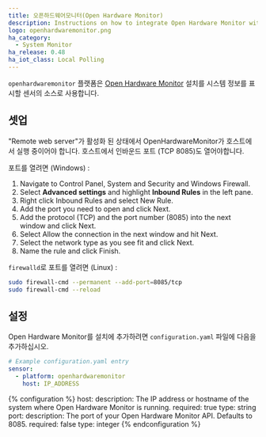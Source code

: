 ```yaml
---
title: 오픈하드웨어모니터(Open Hardware Monitor)
description: Instructions on how to integrate Open Hardware Monitor within Home Assistant.
logo: openhardwaremonitor.png
ha_category:
  - System Monitor
ha_release: 0.48
ha_iot_class: Local Polling
---
```


`openhardwaremonitor` 플랫폼은 [Open Hardware Monitor](https://openhardwaremonitor.org/) 설치를 시스템 정보를 표시할 센서의 소스로 사용합니다.

## 셋업

"Remote web server"가 활성화 된 상태에서 OpenHardwareMonitor가 호스트에서 실행 중이어야 합니다. 호스트에서 인바운드 포트 (TCP 8085)도 열어야합니다.

포트를 열려면 (Windows) :

1. Navigate to Control Panel, System and Security and Windows Firewall.
2. Select **Advanced settings** and highlight **Inbound Rules** in the left pane.
3. Right click Inbound Rules and select New Rule.
4. Add the port you need to open and click Next.
5. Add the protocol (TCP) and the port number (8085) into the next window and click Next.
6. Select Allow the connection in the next window and hit Next.
7. Select the network type as you see fit and click Next.
8. Name the rule and click Finish.

`firewalld`로 포트를 열려면 (Linux) :

```bash
sudo firewall-cmd --permanent --add-port=8085/tcp
sudo firewall-cmd --reload
```

## 설정

Open Hardware Monitor를 설치에 추가하려면 `configuration.yaml` 파일에 다음을 추가하십시오.

```yaml
# Example configuration.yaml entry
sensor:
  - platform: openhardwaremonitor
    host: IP_ADDRESS
```

{% configuration %}
  host:
    description: The IP address or hostname of the system where Open Hardware Monitor is running.
    required: true
    type: string
  port:
    description: The port of your Open Hardware Monitor API. Defaults to 8085.
    required: false
    type: integer
{% endconfiguration %}
